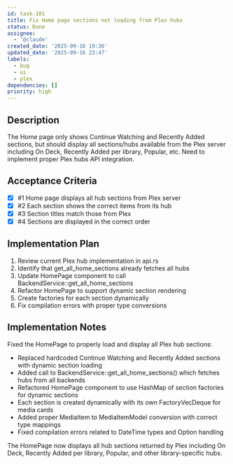 ```yaml
---
id: task-101
title: Fix Home page sections not loading from Plex hubs
status: Done
assignee:
  - '@claude'
created_date: '2025-09-16 19:36'
updated_date: '2025-09-16 23:47'
labels:
  - bug
  - ui
  - plex
dependencies: []
priority: high
---
```


## Description

The Home page only shows Continue Watching and Recently Added sections, but should display all sections/hubs available from the Plex server including On Deck, Recently Added per library, Popular, etc. Need to implement proper Plex hubs API integration.

## Acceptance Criteria
<!-- AC:BEGIN -->
- [x] #1 Home page displays all hub sections from Plex server
- [x] #2 Each section shows the correct items from its hub
- [x] #3 Section titles match those from Plex
- [x] #4 Sections are displayed in the correct order
<!-- AC:END -->


## Implementation Plan

1. Review current Plex hub implementation in api.rs
2. Identify that get_all_home_sections already fetches all hubs
3. Update HomePage component to call BackendService::get_all_home_sections
4. Refactor HomePage to support dynamic section rendering
5. Create factories for each section dynamically
6. Fix compilation errors with proper type conversions


## Implementation Notes

Fixed the HomePage to properly load and display all Plex hub sections:

- Replaced hardcoded Continue Watching and Recently Added sections with dynamic section loading
- Added call to BackendService::get_all_home_sections() which fetches hubs from all backends
- Refactored HomePage component to use HashMap of section factories for dynamic sections
- Each section is created dynamically with its own FactoryVecDeque for media cards
- Added proper MediaItem to MediaItemModel conversion with correct type mappings
- Fixed compilation errors related to DateTime types and Option handling

The HomePage now displays all hub sections returned by Plex including On Deck, Recently Added per library, Popular, and other library-specific hubs.
